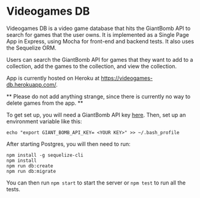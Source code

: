 # Videogames DB
Videogames DB is a video game database that hits the GiantBomb API to search for games that the user owns.
It is implemented as a Single Page App in Express, using Mocha for front-end and backend tests.  It also uses the Sequelize ORM.

Users can search the GiantBomb API for games that they want to add to a collection, add the games to the collection, and view the collection.

App is currently hosted on Heroku at https://videogames-db.herokuapp.com/.

** Please do not add anything strange, since there is currently no way to delete games from the app. **

To get set up, you will need a GiantBomb API key [here](http://www.giantbomb.com/api/).
Then, set up an environment variable like this:

```
echo "export GIANT_BOMB_API_KEY= <YOUR KEY>" >> ~/.bash_profile
```

After starting Postgres, you will then need to run:

```
npm install -g sequelize-cli
npm install
npm run db:create
npm run db:migrate
```

You can then run `npm start` to start the server or `npm test` to run all the tests.
